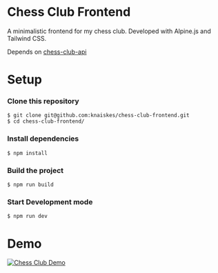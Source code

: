 # Chess Club Frontend

A minimalistic frontend for my chess club. Developed with Alpine.js and Tailwind CSS.

Depends on [chess-club-api](https://github.com/knaiskes/chess-club-api)

# Setup

### Clone this repository

```
$ git clone git@github.com:knaiskes/chess-club-frontend.git
$ cd chess-club-frontend/
```

### Install dependencies

```
$ npm install
```

### Build the project

```
$ npm run build
```

### Start Development mode

```
$ npm run dev
```

# Demo

[![Chess Club Demo](https://img.youtube.com/vi/XU6Epy_bRjw/0.jpg)](https://www.youtube.com/watch?v=XU6Epy_bRjw)
